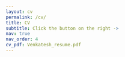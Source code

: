 ```yaml
---
layout: cv
permalink: /cv/
title: CV
subtitle: Click the button on the right ->
nav: true
nav_order: 4
cv_pdf: Venkatesh_resume.pdf
---
```

